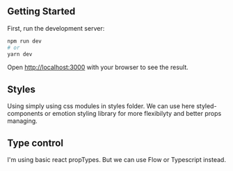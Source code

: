 ## Getting Started

First, run the development server:

```bash
npm run dev
# or
yarn dev
```

Open [http://localhost:3000](http://localhost:3000) with your browser to see the result.

## Styles

Using simply using css modules in styles folder.
We can use here styled-components or emotion styling library for more flexibilyty and better props managing.

## Type control

I'm using basic react propTypes. But we can use Flow or Typescript instead.
